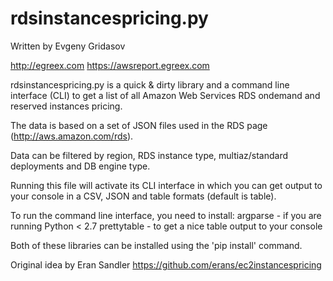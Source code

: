 rdsinstancespricing.py
======================

Written by Evgeny Gridasov     

http://egreex.com
https://awsreport.egreex.com


rdsinstancespricing.py is a quick & dirty library and a command line interface (CLI)
to get a list of all Amazon Web Services RDS ondemand and reserved instances pricing.

The data is based on a set of JSON files used in the RDS page (http://aws.amazon.com/rds).

Data can be filtered by region, RDS instance type, multiaz/standard deployments and DB engine type.

Running this file will activate its CLI interface in which you can get output to your console in a CSV, JSON and table formats (default is table).

To run the command line interface, you need to install:
argparse - if you are running Python < 2.7
prettytable - to get a nice table output to your console

Both of these libraries can be installed using the 'pip install' command.

Original idea by Eran Sandler https://github.com/erans/ec2instancespricing

